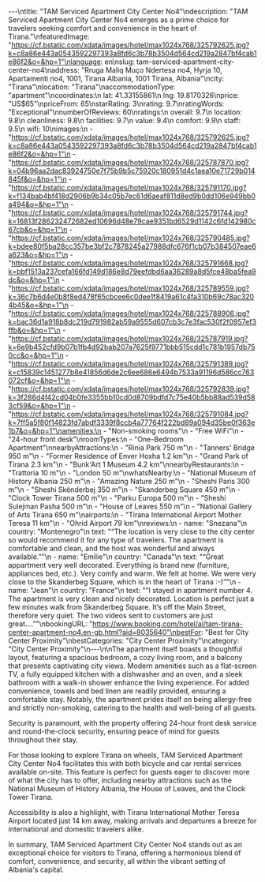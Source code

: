 ---\ntitle: "TAM Serviced Apartment City Center No4"\ndescription: "TAM Serviced Apartment City Center No4 emerges as a prime choice for travelers seeking comfort and convenience in the heart of Tirana."\nfeaturedImage: "https://cf.bstatic.com/xdata/images/hotel/max1024x768/325792625.jpg?k=c8a86e443a0543592297393a8fd6c3b78b3504d564cd219a2847bf4cab1e86f2&o=&hp=1"\nlanguage: en\nslug: tam-serviced-apartment-city-center-no4\naddress: "Rruga Maliq Muço Ndertesa no4, Hyrja 10, Apartamenti no4, 1001, Tirana Albania, 1001 Tirana, Albania"\ncity: "Tirana"\nlocation: "Tirana"\naccommodationType: "apartment"\ncoordinates:\n  lat: 41.33155861\n  lng: 19.8170326\nprice: "US$65"\npriceFrom: 65\nstarRating: 3\nrating: 9.7\nratingWords: "Exceptional"\nnumberOfReviews: 60\nratings:\n  overall: 9.7\n  location: 9.8\n  cleanliness: 9.8\n  facilities: 9.7\n  value: 9.4\n  comfort: 9.9\n  staff: 9.5\n  wifi: 10\nimages:\n  - "https://cf.bstatic.com/xdata/images/hotel/max1024x768/325792625.jpg?k=c8a86e443a0543592297393a8fd6c3b78b3504d564cd219a2847bf4cab1e86f2&o=&hp=1"\n  - "https://cf.bstatic.com/xdata/images/hotel/max1024x768/325787870.jpg?k=04b96aa2dac83924750e7f75b9b5c75920c180951d4c1aea10e71729b014845f&o=&hp=1"\n  - "https://cf.bstatic.com/xdata/images/hotel/max1024x768/325791170.jpg?k=f134bab4bf418d2906b9b34c05b7ec61d6aeaf811d8ed9b0dd106e949bb0a494&o=&hp=1"\n  - "https://cf.bstatic.com/xdata/images/hotel/max1024x768/325791744.jpg?k=16813f286232472682ed10696d48e79cae9351bd6529d1142c6fd142980c67cb&o=&hp=1"\n  - "https://cf.bstatic.com/xdata/images/hotel/max1024x768/325790485.jpg?k=bdee80f5ba28cc357be3bf2c7878245a27988dfc676f1cb07b384507eae6a623&o=&hp=1"\n  - "https://cf.bstatic.com/xdata/images/hotel/max1024x768/325791668.jpg?k=bbf1513a237cefa166fd149d186e8d79eefdbd6aa36289a8d5fce48ba5fea9dc&o=&hp=1"\n  - "https://cf.bstatic.com/xdata/images/hotel/max1024x768/325789559.jpg?k=36c7b6d4e0b8f8ed478f65cbcee6c0dee1f8419a61c4fa310b69c78ac3204b45&o=&hp=1"\n  - "https://cf.bstatic.com/xdata/images/hotel/max1024x768/325788906.jpg?k=bac36d1a918b8dc219d791982ab59a9555d607cb3c7e3fac530f2f0957ef3ffb&o=&hp=1"\n  - "https://cf.bstatic.com/xdata/images/hotel/max1024x768/325787919.jpg?k=6e9b452cfd9b07b1fb4d92bab207a7625f9771bbb515cdd1c781b1957db750cc&o=&hp=1"\n  - "https://cf.bstatic.com/xdata/images/hotel/max1024x768/325791389.jpg?k=c15839c1451277b8e41856d6de2c6ee686e6494b7533a91196d586cc763072cf&o=&hp=1"\n  - "https://cf.bstatic.com/xdata/images/hotel/max1024x768/325792839.jpg?k=3f286d4f42cd04b0fe3355bb10cd0d8709bdfd7c75e40b5bb88ad539d583cf59&o=&hp=1"\n  - "https://cf.bstatic.com/xdata/images/hotel/max1024x768/325791084.jpg?k=7ff5a5f80f14823fd7abdf3339f8ccb4a77764f222bd89a094d35be0f363e1b7&o=&hp=1"\namenities:\n  - "Non-smoking rooms"\n  - "Free WiFi"\n  - "24-hour front desk"\nroomTypes:\n  - "One-Bedroom Apartment"\nnearbyAttractions:\n  - "Rinia Park 750 m"\n  - "Tanners' Bridge 950 m"\n  - "Former Residence of Enver Hoxha 1.2 km"\n  - "Grand Park of Tirana 2.3 km"\n  - "Bunk'Art 1 Museum 4.2 km"\nnearbyRestaurants:\n  - "Trattoria 10 m"\n  - "London 50 m"\nwhatsNearby:\n  - "National Museum of History Albania 250 m"\n  - "Amazing Nature 250 m"\n  - "Sheshi Paris 300 m"\n  - "Sheshi Skënderbej 350 m"\n  - "Skanderbeg Square 450 m"\n  - "Clock Tower Tirana 500 m"\n  - "Parku Europa 500 m"\n  - "Sheshi Sulejman Pasha 500 m"\n  - "House of Leaves 550 m"\n  - "National Gallery of Arts Tirana 650 m"\nairports:\n  - "Tirana International Airport Mother Teresa 11 km"\n  - "Ohrid Airport 79 km"\nreviews:\n  - name: "Snezana"\n    country: "Montenegro"\n    text: "“The location is very close to the city center so would recommend it for any type of travelers. The apartment is comfortable and clean, and the host was wonderful and always available.”"\n  - name: "Emilie"\n    country: "Canada"\n    text: "“Great appartment very well decorated. Everything is brand new (furniture, appliances bed, etc.). Very comfy and warm. We felt at home. We were very close to the Skanderbeg Square, which is in the heart of Tirana :-)”"\n  - name: "Jean"\n    country: "France"\n    text: "“I stayed in apartment number 4. The apartment is very clean and nicely decorated. Location is perfect just a few minutes walk from Skanderbeg Square. It’s off the Main Street, therefore very quiet. The two videos sent to customers are just great....”"\nbookingURL: "https://www.booking.com/hotel/al/tam-tirana-center-apartment-no4.en-gb.html?aid=8035640"\nbestFor: "Best for City Center Proximity"\nbestCategories: "City Center Proximity"\ncategory: "City Center Proximity"\n---\n\nThe apartment itself boasts a thoughtful layout, featuring a spacious bedroom, a cozy living room, and a balcony that presents captivating city views. Modern amenities such as a flat-screen TV, a fully equipped kitchen with a dishwasher and an oven, and a sleek bathroom with a walk-in shower enhance the living experience. For added convenience, towels and bed linen are readily provided, ensuring a comfortable stay. Notably, the apartment prides itself on being allergy-free and strictly non-smoking, catering to the health and well-being of all guests.

Security is paramount, with the property offering 24-hour front desk service and round-the-clock security, ensuring peace of mind for guests throughout their stay.

For those looking to explore Tirana on wheels, TAM Serviced Apartment City Center No4 facilitates this with both bicycle and car rental services available on-site. This feature is perfect for guests eager to discover more of what the city has to offer, including nearby attractions such as the National Museum of History Albania, the House of Leaves, and the Clock Tower Tirana.

Accessibility is also a highlight, with Tirana International Mother Teresa Airport located just 14 km away, making arrivals and departures a breeze for international and domestic travelers alike.

In summary, TAM Serviced Apartment City Center No4 stands out as an exceptional choice for visitors to Tirana, offering a harmonious blend of comfort, convenience, and security, all within the vibrant setting of Albania's capital.